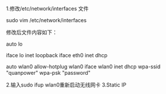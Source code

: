 1.修改/etc/network/interfaces 文件

sudo vim /etc/network/interfaces

修改后文件内容如下：

auto lo

iface lo inet loopback
iface eth0 inet dhcp

auto wlan0
allow-hotplug wlan0
iface wlan0 inet dhcp
wpa-ssid "quanpower"
wpa-psk "password"

2.输入sudo ifup wlan0重新启动无线网卡
3.Static IP
